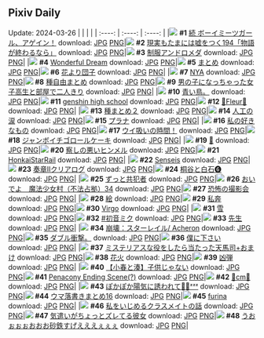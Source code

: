 ## Pixiv Daily
Update: 2024-03-26
|      |      |      |
| :----: | :----: | :----: |
|![](https://pixiv.microyu.workers.dev/c/240x480/img-master/img/2024/03/24/12/40/22/117203578_p0_master1200.jpg) **#1** [続 ボーイミーツガール、アゲイン！](https://www.pixiv.net/artworks/117203578) download: [JPG](https://pixiv.microyu.workers.dev/img-original/img/2024/03/24/12/40/22/117203578_p0.jpg) [PNG](https://pixiv.microyu.workers.dev/img-original/img/2024/03/24/12/40/22/117203578_p0.png)|![](https://pixiv.microyu.workers.dev/c/240x480/img-master/img/2024/03/24/18/00/10/117211155_p0_master1200.jpg) **#2** [現実もたまには嘘をつく194「物語が終わるなら」](https://www.pixiv.net/artworks/117211155) download: [JPG](https://pixiv.microyu.workers.dev/img-original/img/2024/03/24/18/00/10/117211155_p0.jpg) [PNG](https://pixiv.microyu.workers.dev/img-original/img/2024/03/24/18/00/10/117211155_p0.png)|![](https://pixiv.microyu.workers.dev/c/240x480/img-master/img/2024/03/25/00/01/06/117224180_p0_master1200.jpg) **#3** [制服アンドロメダ](https://www.pixiv.net/artworks/117224180) download: [JPG](https://pixiv.microyu.workers.dev/img-original/img/2024/03/25/00/01/06/117224180_p0.jpg) [PNG](https://pixiv.microyu.workers.dev/img-original/img/2024/03/25/00/01/06/117224180_p0.png)|
|![](https://pixiv.microyu.workers.dev/c/240x480/img-master/img/2024/03/24/01/09/16/117192220_p0_master1200.jpg) **#4** [Wonderful Dream](https://www.pixiv.net/artworks/117192220) download: [JPG](https://pixiv.microyu.workers.dev/img-original/img/2024/03/24/01/09/16/117192220_p0.jpg) [PNG](https://pixiv.microyu.workers.dev/img-original/img/2024/03/24/01/09/16/117192220_p0.png)|![](https://pixiv.microyu.workers.dev/c/240x480/img-master/img/2024/03/26/01/14/22/117224358_p0_master1200.jpg) **#5** [まとめ](https://www.pixiv.net/artworks/117224358) download: [JPG](https://pixiv.microyu.workers.dev/img-original/img/2024/03/26/01/14/22/117224358_p0.jpg) [PNG](https://pixiv.microyu.workers.dev/img-original/img/2024/03/26/01/14/22/117224358_p0.png)|![](https://pixiv.microyu.workers.dev/c/240x480/img-master/img/2024/03/24/00/00/44/117189782_p0_master1200.jpg) **#6** [花より団子](https://www.pixiv.net/artworks/117189782) download: [JPG](https://pixiv.microyu.workers.dev/img-original/img/2024/03/24/00/00/44/117189782_p0.jpg) [PNG](https://pixiv.microyu.workers.dev/img-original/img/2024/03/24/00/00/44/117189782_p0.png)|
|![](https://pixiv.microyu.workers.dev/c/240x480/img-master/img/2024/03/25/01/47/34/117224136_p0_master1200.jpg) **#7** [NYA](https://www.pixiv.net/artworks/117224136) download: [JPG](https://pixiv.microyu.workers.dev/img-original/img/2024/03/25/01/47/34/117224136_p0.jpg) [PNG](https://pixiv.microyu.workers.dev/img-original/img/2024/03/25/01/47/34/117224136_p0.png)|![](https://pixiv.microyu.workers.dev/c/240x480/img-master/img/2024/03/24/02/51/02/117194633_p0_master1200.jpg) **#8** [種自由まとめ](https://www.pixiv.net/artworks/117194633) download: [JPG](https://pixiv.microyu.workers.dev/img-original/img/2024/03/24/02/51/02/117194633_p0.jpg) [PNG](https://pixiv.microyu.workers.dev/img-original/img/2024/03/24/02/51/02/117194633_p0.png)|![](https://pixiv.microyu.workers.dev/c/240x480/img-master/img/2024/03/24/00/02/24/117189945_p0_master1200.jpg) **#9** [男の子になっちゃった女子高生と部屋で二人きり](https://www.pixiv.net/artworks/117189945) download: [JPG](https://pixiv.microyu.workers.dev/img-original/img/2024/03/24/00/02/24/117189945_p0.jpg) [PNG](https://pixiv.microyu.workers.dev/img-original/img/2024/03/24/00/02/24/117189945_p0.png)|
|![](https://pixiv.microyu.workers.dev/c/240x480/img-master/img/2024/03/24/03/33/57/117194763_p0_master1200.jpg) **#10** [青い鳥。](https://www.pixiv.net/artworks/117194763) download: [JPG](https://pixiv.microyu.workers.dev/img-original/img/2024/03/24/03/33/57/117194763_p0.jpg) [PNG](https://pixiv.microyu.workers.dev/img-original/img/2024/03/24/03/33/57/117194763_p0.png)|![](https://pixiv.microyu.workers.dev/c/240x480/img-master/img/2024/03/24/07/47/24/117198293_p0_master1200.jpg) **#11** [genshin high school](https://www.pixiv.net/artworks/117198293) download: [JPG](https://pixiv.microyu.workers.dev/img-original/img/2024/03/24/07/47/24/117198293_p0.jpg) [PNG](https://pixiv.microyu.workers.dev/img-original/img/2024/03/24/07/47/24/117198293_p0.png)|![](https://pixiv.microyu.workers.dev/c/240x480/img-master/img/2024/03/24/01/11/20/117192275_p0_master1200.jpg) **#12** [💜Fleur💜](https://www.pixiv.net/artworks/117192275) download: [JPG](https://pixiv.microyu.workers.dev/img-original/img/2024/03/24/01/11/20/117192275_p0.jpg) [PNG](https://pixiv.microyu.workers.dev/img-original/img/2024/03/24/01/11/20/117192275_p0.png)|
|![](https://pixiv.microyu.workers.dev/c/240x480/img-master/img/2024/03/24/10/50/47/117201228_p0_master1200.jpg) **#13** [種まとめ２](https://www.pixiv.net/artworks/117201228) download: [JPG](https://pixiv.microyu.workers.dev/img-original/img/2024/03/24/10/50/47/117201228_p0.jpg) [PNG](https://pixiv.microyu.workers.dev/img-original/img/2024/03/24/10/50/47/117201228_p0.png)|![](https://pixiv.microyu.workers.dev/c/240x480/img-master/img/2024/03/25/20/10/51/117245436_p0_master1200.jpg) **#14** [人工の涙](https://www.pixiv.net/artworks/117245436) download: [JPG](https://pixiv.microyu.workers.dev/img-original/img/2024/03/25/20/10/51/117245436_p0.jpg) [PNG](https://pixiv.microyu.workers.dev/img-original/img/2024/03/25/20/10/51/117245436_p0.png)|![](https://pixiv.microyu.workers.dev/c/240x480/img-master/img/2024/03/24/00/00/37/117189755_p0_master1200.jpg) **#15** [プラナ](https://www.pixiv.net/artworks/117189755) download: [JPG](https://pixiv.microyu.workers.dev/img-original/img/2024/03/24/00/00/37/117189755_p0.jpg) [PNG](https://pixiv.microyu.workers.dev/img-original/img/2024/03/24/00/00/37/117189755_p0.png)|
|![](https://pixiv.microyu.workers.dev/c/240x480/img-master/img/2024/03/25/00/33/41/117225651_p0_master1200.jpg) **#16** [私の好きなもの](https://www.pixiv.net/artworks/117225651) download: [JPG](https://pixiv.microyu.workers.dev/img-original/img/2024/03/25/00/33/41/117225651_p0.jpg) [PNG](https://pixiv.microyu.workers.dev/img-original/img/2024/03/25/00/33/41/117225651_p0.png)|![](https://pixiv.microyu.workers.dev/c/240x480/img-master/img/2024/03/24/08/00/03/117198428_p0_master1200.jpg) **#17** [ウイ吸いの時間！](https://www.pixiv.net/artworks/117198428) download: [JPG](https://pixiv.microyu.workers.dev/img-original/img/2024/03/24/08/00/03/117198428_p0.jpg) [PNG](https://pixiv.microyu.workers.dev/img-original/img/2024/03/24/08/00/03/117198428_p0.png)|![](https://pixiv.microyu.workers.dev/c/240x480/img-master/img/2024/03/25/21/18/07/117247566_p0_master1200.jpg) **#18** [ジャンボイチゴロールケーキ](https://www.pixiv.net/artworks/117247566) download: [JPG](https://pixiv.microyu.workers.dev/img-original/img/2024/03/25/21/18/07/117247566_p0.jpg) [PNG](https://pixiv.microyu.workers.dev/img-original/img/2024/03/25/21/18/07/117247566_p0.png)|
|![](https://pixiv.microyu.workers.dev/c/240x480/img-master/img/2024/03/24/00/02/29/117189953_p0_master1200.jpg) **#19** [💜](https://www.pixiv.net/artworks/117189953) download: [JPG](https://pixiv.microyu.workers.dev/img-original/img/2024/03/24/00/02/29/117189953_p0.jpg) [PNG](https://pixiv.microyu.workers.dev/img-original/img/2024/03/24/00/02/29/117189953_p0.png)|![](https://pixiv.microyu.workers.dev/c/240x480/img-master/img/2024/03/24/00/00/33/117189741_p0_master1200.jpg) **#20** [察しの悪いヒンメル](https://www.pixiv.net/artworks/117189741) download: [JPG](https://pixiv.microyu.workers.dev/img-original/img/2024/03/24/00/00/33/117189741_p0.jpg) [PNG](https://pixiv.microyu.workers.dev/img-original/img/2024/03/24/00/00/33/117189741_p0.png)|![](https://pixiv.microyu.workers.dev/c/240x480/img-master/img/2024/03/25/18/40/40/117242975_p0_master1200.jpg) **#21** [HonkaiStarRail](https://www.pixiv.net/artworks/117242975) download: [JPG](https://pixiv.microyu.workers.dev/img-original/img/2024/03/25/18/40/40/117242975_p0.jpg) [PNG](https://pixiv.microyu.workers.dev/img-original/img/2024/03/25/18/40/40/117242975_p0.png)|
|![](https://pixiv.microyu.workers.dev/c/240x480/img-master/img/2024/03/24/16/35/12/117208820_p0_master1200.jpg) **#22** [Senseis](https://www.pixiv.net/artworks/117208820) download: [JPG](https://pixiv.microyu.workers.dev/img-original/img/2024/03/24/16/35/12/117208820_p0.jpg) [PNG](https://pixiv.microyu.workers.dev/img-original/img/2024/03/24/16/35/12/117208820_p0.png)|![](https://pixiv.microyu.workers.dev/c/240x480/img-master/img/2024/03/24/19/54/46/117214819_p0_master1200.jpg) **#23** [奏章Ⅱクリアログ](https://www.pixiv.net/artworks/117214819) download: [JPG](https://pixiv.microyu.workers.dev/img-original/img/2024/03/24/19/54/46/117214819_p0.jpg) [PNG](https://pixiv.microyu.workers.dev/img-original/img/2024/03/24/19/54/46/117214819_p0.png)|![](https://pixiv.microyu.workers.dev/c/240x480/img-master/img/2024/03/24/23/55/26/117223791_p0_master1200.jpg) **#24** [桐谷と白石❻](https://www.pixiv.net/artworks/117223791) download: [JPG](https://pixiv.microyu.workers.dev/img-original/img/2024/03/24/23/55/26/117223791_p0.jpg) [PNG](https://pixiv.microyu.workers.dev/img-original/img/2024/03/24/23/55/26/117223791_p0.png)|
|![](https://pixiv.microyu.workers.dev/c/240x480/img-master/img/2024/03/25/00/01/16/117224215_p0_master1200.jpg) **#25** [ずっと共犯者](https://www.pixiv.net/artworks/117224215) download: [JPG](https://pixiv.microyu.workers.dev/img-original/img/2024/03/25/00/01/16/117224215_p0.jpg) [PNG](https://pixiv.microyu.workers.dev/img-original/img/2024/03/25/00/01/16/117224215_p0.png)|![](https://pixiv.microyu.workers.dev/c/240x480/img-master/img/2024/03/24/07/35/17/117198159_p0_master1200.jpg) **#26** [おいでよ　魔法少女村（不法占拠）34](https://www.pixiv.net/artworks/117198159) download: [JPG](https://pixiv.microyu.workers.dev/img-original/img/2024/03/24/07/35/17/117198159_p0.jpg) [PNG](https://pixiv.microyu.workers.dev/img-original/img/2024/03/24/07/35/17/117198159_p0.png)|![](https://pixiv.microyu.workers.dev/c/240x480/img-master/img/2024/03/24/21/01/29/117217248_p0_master1200.jpg) **#27** [恐怖の撮影会](https://www.pixiv.net/artworks/117217248) download: [JPG](https://pixiv.microyu.workers.dev/img-original/img/2024/03/24/21/01/29/117217248_p0.jpg) [PNG](https://pixiv.microyu.workers.dev/img-original/img/2024/03/24/21/01/29/117217248_p0.png)|
|![](https://pixiv.microyu.workers.dev/c/240x480/img-master/img/2024/03/24/23/25/34/117222645_p0_master1200.jpg) **#28** [絵](https://www.pixiv.net/artworks/117222645) download: [JPG](https://pixiv.microyu.workers.dev/img-original/img/2024/03/24/23/25/34/117222645_p0.jpg) [PNG](https://pixiv.microyu.workers.dev/img-original/img/2024/03/24/23/25/34/117222645_p0.png)|![](https://pixiv.microyu.workers.dev/c/240x480/img-master/img/2024/03/25/00/42/16/117225907_p0_master1200.jpg) **#29** [私奔](https://www.pixiv.net/artworks/117225907) download: [JPG](https://pixiv.microyu.workers.dev/img-original/img/2024/03/25/00/42/16/117225907_p0.jpg) [PNG](https://pixiv.microyu.workers.dev/img-original/img/2024/03/25/00/42/16/117225907_p0.png)|![](https://pixiv.microyu.workers.dev/c/240x480/img-master/img/2024/03/25/13/01/28/117236667_p0_master1200.jpg) **#30** [Virgo](https://www.pixiv.net/artworks/117236667) download: [JPG](https://pixiv.microyu.workers.dev/img-original/img/2024/03/25/13/01/28/117236667_p0.jpg) [PNG](https://pixiv.microyu.workers.dev/img-original/img/2024/03/25/13/01/28/117236667_p0.png)|
|![](https://pixiv.microyu.workers.dev/c/240x480/img-master/img/2024/03/24/12/01/38/117202677_p0_master1200.jpg) **#31** [雪](https://www.pixiv.net/artworks/117202677) download: [JPG](https://pixiv.microyu.workers.dev/img-original/img/2024/03/24/12/01/38/117202677_p0.jpg) [PNG](https://pixiv.microyu.workers.dev/img-original/img/2024/03/24/12/01/38/117202677_p0.png)|![](https://pixiv.microyu.workers.dev/c/240x480/img-master/img/2024/03/24/00/12/27/117190414_p0_master1200.jpg) **#32** [#初音ミク](https://www.pixiv.net/artworks/117190414) download: [JPG](https://pixiv.microyu.workers.dev/img-original/img/2024/03/24/00/12/27/117190414_p0.jpg) [PNG](https://pixiv.microyu.workers.dev/img-original/img/2024/03/24/00/12/27/117190414_p0.png)|![](https://pixiv.microyu.workers.dev/c/240x480/img-master/img/2024/03/25/16/49/44/117240004_p0_master1200.jpg) **#33** [先生](https://www.pixiv.net/artworks/117240004) download: [JPG](https://pixiv.microyu.workers.dev/img-original/img/2024/03/25/16/49/44/117240004_p0.jpg) [PNG](https://pixiv.microyu.workers.dev/img-original/img/2024/03/25/16/49/44/117240004_p0.png)|
|![](https://pixiv.microyu.workers.dev/c/240x480/img-master/img/2024/03/24/20/07/29/117215331_p0_master1200.jpg) **#34** [崩壊：スターレイル/ Acheron](https://www.pixiv.net/artworks/117215331) download: [JPG](https://pixiv.microyu.workers.dev/img-original/img/2024/03/24/20/07/29/117215331_p0.jpg) [PNG](https://pixiv.microyu.workers.dev/img-original/img/2024/03/24/20/07/29/117215331_p0.png)|![](https://pixiv.microyu.workers.dev/c/240x480/img-master/img/2024/03/25/04/58/49/117230305_p0_master1200.jpg) **#35** [ダブル衝撃。](https://www.pixiv.net/artworks/117230305) download: [JPG](https://pixiv.microyu.workers.dev/img-original/img/2024/03/25/04/58/49/117230305_p0.jpg) [PNG](https://pixiv.microyu.workers.dev/img-original/img/2024/03/25/04/58/49/117230305_p0.png)|![](https://pixiv.microyu.workers.dev/c/240x480/img-master/img/2024/03/24/00/06/49/117190206_p0_master1200.jpg) **#36** [僕に下さい](https://www.pixiv.net/artworks/117190206) download: [JPG](https://pixiv.microyu.workers.dev/img-original/img/2024/03/24/00/06/49/117190206_p0.jpg) [PNG](https://pixiv.microyu.workers.dev/img-original/img/2024/03/24/00/06/49/117190206_p0.png)|
|![](https://pixiv.microyu.workers.dev/c/240x480/img-master/img/2024/03/24/08/51/44/117199141_p0_master1200.jpg) **#37** [ミステリアスな役をしたら当たった天馬司+おまけ](https://www.pixiv.net/artworks/117199141) download: [JPG](https://pixiv.microyu.workers.dev/img-original/img/2024/03/24/08/51/44/117199141_p0.jpg) [PNG](https://pixiv.microyu.workers.dev/img-original/img/2024/03/24/08/51/44/117199141_p0.png)|![](https://pixiv.microyu.workers.dev/c/240x480/img-master/img/2024/03/24/00/07/10/117190219_p0_master1200.jpg) **#38** [花火](https://www.pixiv.net/artworks/117190219) download: [JPG](https://pixiv.microyu.workers.dev/img-original/img/2024/03/24/00/07/10/117190219_p0.jpg) [PNG](https://pixiv.microyu.workers.dev/img-original/img/2024/03/24/00/07/10/117190219_p0.png)|![](https://pixiv.microyu.workers.dev/c/240x480/img-master/img/2024/03/24/20/52/38/117216859_p0_master1200.jpg) **#39** [凶弾](https://www.pixiv.net/artworks/117216859) download: [JPG](https://pixiv.microyu.workers.dev/img-original/img/2024/03/24/20/52/38/117216859_p0.jpg) [PNG](https://pixiv.microyu.workers.dev/img-original/img/2024/03/24/20/52/38/117216859_p0.png)|
|![](https://pixiv.microyu.workers.dev/c/240x480/img-master/img/2024/03/25/15/28/20/117239003_p0_master1200.jpg) **#40** [【小春と湊】子供じゃない](https://www.pixiv.net/artworks/117239003) download: [JPG](https://pixiv.microyu.workers.dev/img-original/img/2024/03/25/15/28/20/117239003_p0.jpg) [PNG](https://pixiv.microyu.workers.dev/img-original/img/2024/03/25/15/28/20/117239003_p0.png)|![](https://pixiv.microyu.workers.dev/c/240x480/img-master/img/2024/03/24/00/44/31/117191450_p0_master1200.jpg) **#41** [Penacony Ending Scene(?)](https://www.pixiv.net/artworks/117191450) download: [JPG](https://pixiv.microyu.workers.dev/img-original/img/2024/03/24/00/44/31/117191450_p0.jpg) [PNG](https://pixiv.microyu.workers.dev/img-original/img/2024/03/24/00/44/31/117191450_p0.png)|![](https://pixiv.microyu.workers.dev/c/240x480/img-master/img/2024/03/24/20/47/27/117216677_p0_master1200.jpg) **#42** [🌼cm🌼](https://www.pixiv.net/artworks/117216677) download: [JPG](https://pixiv.microyu.workers.dev/img-original/img/2024/03/24/20/47/27/117216677_p0.jpg) [PNG](https://pixiv.microyu.workers.dev/img-original/img/2024/03/24/20/47/27/117216677_p0.png)|
|![](https://pixiv.microyu.workers.dev/c/240x480/img-master/img/2024/03/24/00/19/00/117190633_p0_master1200.jpg) **#43** [ぽかぽか陽気に誘われて🌷🐇ᶻᶻᶻ](https://www.pixiv.net/artworks/117190633) download: [JPG](https://pixiv.microyu.workers.dev/img-original/img/2024/03/24/00/19/00/117190633_p0.jpg) [PNG](https://pixiv.microyu.workers.dev/img-original/img/2024/03/24/00/19/00/117190633_p0.png)|![](https://pixiv.microyu.workers.dev/c/240x480/img-master/img/2024/03/24/23/18/55/117222421_p0_master1200.jpg) **#44** [ウマ落書きまとめ16](https://www.pixiv.net/artworks/117222421) download: [JPG](https://pixiv.microyu.workers.dev/img-original/img/2024/03/24/23/18/55/117222421_p0.jpg) [PNG](https://pixiv.microyu.workers.dev/img-original/img/2024/03/24/23/18/55/117222421_p0.png)|![](https://pixiv.microyu.workers.dev/c/240x480/img-master/img/2024/03/24/07/44/43/117198275_p0_master1200.jpg) **#45** [furina](https://www.pixiv.net/artworks/117198275) download: [JPG](https://pixiv.microyu.workers.dev/img-original/img/2024/03/24/07/44/43/117198275_p0.jpg) [PNG](https://pixiv.microyu.workers.dev/img-original/img/2024/03/24/07/44/43/117198275_p0.png)|
|![](https://pixiv.microyu.workers.dev/c/240x480/img-master/img/2024/03/25/17/26/19/117241288_p0_master1200.jpg) **#46** [私をいじめるクラスメイトの話](https://www.pixiv.net/artworks/117241288) download: [JPG](https://pixiv.microyu.workers.dev/img-original/img/2024/03/25/17/26/19/117241288_p0.jpg) [PNG](https://pixiv.microyu.workers.dev/img-original/img/2024/03/25/17/26/19/117241288_p0.png)|![](https://pixiv.microyu.workers.dev/c/240x480/img-master/img/2024/03/25/17/13/27/117241022_p0_master1200.jpg) **#47** [気遣いがちょっとズレてる彼女](https://www.pixiv.net/artworks/117241022) download: [JPG](https://pixiv.microyu.workers.dev/img-original/img/2024/03/25/17/13/27/117241022_p0.jpg) [PNG](https://pixiv.microyu.workers.dev/img-original/img/2024/03/25/17/13/27/117241022_p0.png)|![](https://pixiv.microyu.workers.dev/c/240x480/img-master/img/2024/03/25/12/25/48/117236069_p0_master1200.jpg) **#48** [うおぉぉぉおおお砂鉄すげえええぇぇぇ](https://www.pixiv.net/artworks/117236069) download: [JPG](https://pixiv.microyu.workers.dev/img-original/img/2024/03/25/12/25/48/117236069_p0.jpg) [PNG](https://pixiv.microyu.workers.dev/img-original/img/2024/03/25/12/25/48/117236069_p0.png)|

